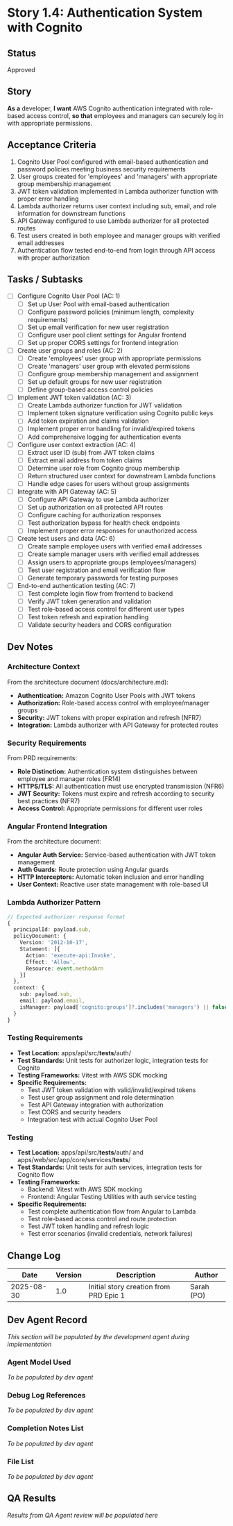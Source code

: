 
# Story 1.4: Authentication System with Cognito

## Status
Approved

## Story
**As a** developer,
**I want** AWS Cognito authentication integrated with role-based access control,
**so that** employees and managers can securely log in with appropriate permissions.

## Acceptance Criteria
1. Cognito User Pool configured with email-based authentication and password policies meeting business security requirements
2. User groups created for 'employees' and 'managers' with appropriate group membership management
3. JWT token validation implemented in Lambda authorizer function with proper error handling
4. Lambda authorizer returns user context including sub, email, and role information for downstream functions
5. API Gateway configured to use Lambda authorizer for all protected routes
6. Test users created in both employee and manager groups with verified email addresses
7. Authentication flow tested end-to-end from login through API access with proper authorization

## Tasks / Subtasks
- [ ] Configure Cognito User Pool (AC: 1)
  - [ ] Set up User Pool with email-based authentication
  - [ ] Configure password policies (minimum length, complexity requirements)
  - [ ] Set up email verification for new user registration
  - [ ] Configure user pool client settings for Angular frontend
  - [ ] Set up proper CORS settings for frontend integration

- [ ] Create user groups and roles (AC: 2)
  - [ ] Create 'employees' user group with appropriate permissions
  - [ ] Create 'managers' user group with elevated permissions  
  - [ ] Configure group membership management and assignment
  - [ ] Set up default groups for new user registration
  - [ ] Define group-based access control policies

- [ ] Implement JWT token validation (AC: 3)
  - [ ] Create Lambda authorizer function for JWT validation
  - [ ] Implement token signature verification using Cognito public keys
  - [ ] Add token expiration and claims validation
  - [ ] Implement proper error handling for invalid/expired tokens
  - [ ] Add comprehensive logging for authentication events

- [ ] Configure user context extraction (AC: 4)
  - [ ] Extract user ID (sub) from JWT token claims
  - [ ] Extract email address from token claims
  - [ ] Determine user role from Cognito group membership
  - [ ] Return structured user context for downstream Lambda functions
  - [ ] Handle edge cases for users without group assignments

- [ ] Integrate with API Gateway (AC: 5)
  - [ ] Configure API Gateway to use Lambda authorizer
  - [ ] Set up authorization on all protected API routes
  - [ ] Configure caching for authorization responses
  - [ ] Test authorization bypass for health check endpoints
  - [ ] Implement proper error responses for unauthorized access

- [ ] Create test users and data (AC: 6)
  - [ ] Create sample employee users with verified email addresses
  - [ ] Create sample manager users with verified email addresses
  - [ ] Assign users to appropriate groups (employees/managers)
  - [ ] Test user registration and email verification flow
  - [ ] Generate temporary passwords for testing purposes

- [ ] End-to-end authentication testing (AC: 7)
  - [ ] Test complete login flow from frontend to backend
  - [ ] Verify JWT token generation and validation
  - [ ] Test role-based access control for different user types
  - [ ] Test token refresh and expiration handling
  - [ ] Validate security headers and CORS configuration

## Dev Notes

### Architecture Context
From the architecture document (docs/architecture.md):
- **Authentication:** Amazon Cognito User Pools with JWT tokens
- **Authorization:** Role-based access control with employee/manager groups
- **Security:** JWT tokens with proper expiration and refresh (NFR7)
- **Integration:** Lambda authorizer with API Gateway for protected routes

### Security Requirements
From PRD requirements:
- **Role Distinction:** Authentication system distinguishes between employee and manager roles (FR14)
- **HTTPS/TLS:** All authentication must use encrypted transmission (NFR6)
- **JWT Security:** Tokens must expire and refresh according to security best practices (NFR7)
- **Access Control:** Appropriate permissions for different user roles

### Angular Frontend Integration
From the architecture document:
- **Angular Auth Service:** Service-based authentication with JWT token management
- **Auth Guards:** Route protection using Angular guards
- **HTTP Interceptors:** Automatic token inclusion and error handling
- **User Context:** Reactive user state management with role-based UI

### Lambda Authorizer Pattern
```typescript
// Expected authorizer response format
{
  principalId: payload.sub,
  policyDocument: {
    Version: '2012-10-17',
    Statement: [{
      Action: 'execute-api:Invoke',
      Effect: 'Allow',
      Resource: event.methodArn
    }]
  },
  context: {
    sub: payload.sub,
    email: payload.email,
    isManager: payload['cognito:groups']?.includes('managers') || false
  }
}
```

### Testing Requirements
- **Test Location:** apps/api/src/__tests__/auth/
- **Test Standards:** Unit tests for authorizer logic, integration tests for Cognito
- **Testing Frameworks:** Vitest with AWS SDK mocking
- **Specific Requirements:**
  - Test JWT token validation with valid/invalid/expired tokens
  - Test user group assignment and role determination  
  - Test API Gateway integration with authorization
  - Test CORS and security headers
  - Integration test with actual Cognito User Pool

### Testing
- **Test Location:** apps/api/src/__tests__/auth/ and apps/web/src/app/core/services/__tests__/
- **Test Standards:** Unit tests for auth services, integration tests for Cognito flow
- **Testing Frameworks:** 
  - Backend: Vitest with AWS SDK mocking
  - Frontend: Angular Testing Utilities with auth service testing
- **Specific Requirements:**
  - Test complete authentication flow from Angular to Lambda
  - Test role-based access control and route protection
  - Test JWT token handling and refresh logic
  - Test error scenarios (invalid credentials, network failures)

## Change Log
| Date | Version | Description | Author |
|------|---------|-------------|---------|
| 2025-08-30 | 1.0 | Initial story creation from PRD Epic 1 | Sarah (PO) |

## Dev Agent Record
*This section will be populated by the development agent during implementation*

### Agent Model Used
*To be populated by dev agent*

### Debug Log References
*To be populated by dev agent*

### Completion Notes List
*To be populated by dev agent*

### File List
*To be populated by dev agent*

## QA Results
*Results from QA Agent review will be populated here*
